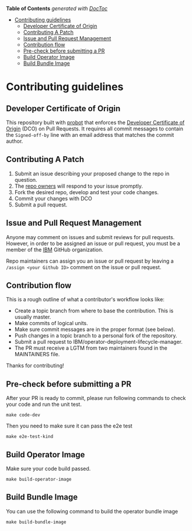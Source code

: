 <!-- START doctoc generated TOC please keep comment here to allow auto update -->
<!-- DON'T EDIT THIS SECTION, INSTEAD RE-RUN doctoc TO UPDATE -->
**Table of Contents**  *generated with [DocToc](https://github.com/thlorenz/doctoc)*

- [Contributing guidelines](#contributing-guidelines)
  - [Developer Certificate of Origin](#developer-certificate-of-origin)
  - [Contributing A Patch](#contributing-a-patch)
  - [Issue and Pull Request Management](#issue-and-pull-request-management)
  - [Contribution flow](#contribution-flow)
  - [Pre-check before submitting a PR](#pre-check-before-submitting-a-pr)
  - [Build Operator Image](#build-operator-image)
  - [Build Bundle Image](#build-bundle-image)

<!-- END doctoc generated TOC please keep comment here to allow auto update -->

# Contributing guidelines

## Developer Certificate of Origin

This repository built with [probot](https://github.com/probot/probot) that enforces the [Developer Certificate of Origin](https://developercertificate.org/) (DCO) on Pull Requests. It requires all commit messages to contain the `Signed-off-by` line with an email address that matches the commit author.

## Contributing A Patch

1. Submit an issue describing your proposed change to the repo in question.
1. The [repo owners](OWNERS) will respond to your issue promptly.
1. Fork the desired repo, develop and test your code changes.
1. Commit your changes with DCO
1. Submit a pull request.

## Issue and Pull Request Management

Anyone may comment on issues and submit reviews for pull requests. However, in
order to be assigned an issue or pull request, you must be a member of the
[IBM](https://github.com/ibm) GitHub organization.

Repo maintainers can assign you an issue or pull request by leaving a
`/assign <your Github ID>` comment on the issue or pull request.

## Contribution flow

This is a rough outline of what a contributor's workflow looks like:

- Create a topic branch from where to base the contribution. This is usually master.
- Make commits of logical units.
- Make sure commit messages are in the proper format (see below).
- Push changes in a topic branch to a personal fork of the repository.
- Submit a pull request to IBM/operator-deployment-lifecycle-manager.
- The PR must receive a LGTM from two maintainers found in the MAINTAINERS file.

Thanks for contributing!

## Pre-check before submitting a PR

After your PR is ready to commit, please run following commands to check your code and run the unit test.

```shell
make code-dev
```

Then you need to make sure it can pass the e2e test

```shell
make e2e-test-kind
```

## Build Operator Image

Make sure your code build passed.

```shell
make build-operator-image
```

## Build Bundle Image

You can use the following command to build the operator bundle image

```shell
make build-bundle-image
```
